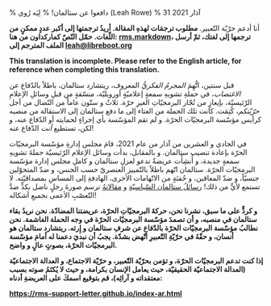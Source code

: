 % دافعوا عن ستالمان!
% لِيَه رُوي (Leah Rowe)
% 31 آذار 2021

أنا أدعم حرّيّة التّعبير. **مطلوب ترجمَات لهذهِ المقالة. أريدُ ترجمتها إلى أكبر
عددٍ ممكنٍ من اللّغات. حمّل النّصّ كماركداون من هنا: [rms.markdown](rms.markdown)،
ترجمها إلى لغتك، ثمّ أرسل الملف المترجم إلى <leah@libreboot.org>**

**This translation is incomplete. Please refer to the English article, for reference when completing this translation.**

قبل سنتين، اتُّهِمَ *المجرمُ الفكريُّ* المعروف، ريتشارد ستالمان، باطلاً بالدّفاع عن
*الاغتصاب*، في حملةِ تشويهِ سمعةٍ إعلاميّةٍ أورويليّة، منسّقةٍ من قبلِ وسائلِ الإعلامِ
الرّئيسيّة، بإيعازٍ من تُجّار البرمجيّاتِ الغيرِ حرّة. ثلاثٌ و ستّون عاماً من النّضال من
أجل *حرّيّتكم*، كُتِمَت. كانت تلك الحملة من العتاء إلى ما دفع ستالمان إلى
الاستقالة من منصبه كرأيس مؤسّسة البرمجيّات الحرّة. و لم تقم المؤسّسة بأي إجراءٍ
لحمايته أو الدّفاع عنه، و لكن، تستطيع *أنت* الدّفاع عنه!

في الحادي و العشرين من آذار من عام 2021، قامَ مجلس إدارةِ مؤسّسة البرمجيّات
الحرّة بإعادة تنصيب ستالمان. و بالمقابل، بدأت وسائل الإعلام الرّئيسيّة حملةَ
تشويهِ سمعةٍ جديدة، و أُنشِأَت عريضةٌ تدعو لعزلِ ستالمان و كاملِ مجلس إدارة مؤسّسة
البرمجيّات الحرّة. ستالمان اتّهم باطلاً بالتّمييز العنصريّ حسب الجنس، و ضدّ
المتحوّلين جنسيّاً، و ضدّ المعاقين، و حُفنَةٍ من الاتّهامات الأخرى، الهادفةِ إلى
المساسِ بمصداقيّته. لا تستمع لأيٍّ من ذلك! [رسائلُ ستالمان
السّياسيّة](https://www.stallman.org/archives/) و
[مقالاتهُ](https://stallman.org/#politics) ترسم صورةَ رجلٍ ناضل بكدٍّ ضدَّ التّعصّبِ
الأعمى بجميعِ أشكاله!

**و كردٍّ على ما سبق، نشرنا نحن، حركةَ البرمجيّاتِ الحرّة، عريضتنا المضادّة. نحن
نريدُ بقاء ستالمان في منصبه، و أن تصمدَ مؤسّسة البرمجيّات الحرّة في وجه الحملة
الغاشمة. نحن نطالبُ مؤسّسة البرمجيّات الحرّة بالدّفاعِ عن شرفِ ستالمان و
إِرثه. ريتشارد ستالمان هو أنسان، و حقّهُ في حرّيّةِ التّعبيرِ اتّهض بشدّة. يجبُ أن نبديَ
دعمنا له أمامَ مؤسّسة البرمجيّات الحرّة، بصوتٍ عالٍ و واضح.**

**إذا كنت تدعم البرمجيّات الحرّة، و تؤمن بحرّيّة التّعبير، و حرّيّة الاجتماع، و
العدالة الاجتماعيّة (العدالة الاجتماعيّة الحقيقيّة، حيث يعامل الإنسان بكرامة، و
حيث لا يُكتَمُ صوته بسبب معتقداته و آرائِه)، قم بتوقيع اسمكَ على العريضةِ أدناه:**

**<https://rms-support-letter.github.io/index-ar.html>**
